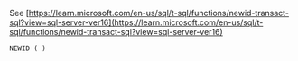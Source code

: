 See [https://learn.microsoft.com/en-us/sql/t-sql/functions/newid-transact-sql?view=sql-server-ver16](https://learn.microsoft.com/en-us/sql/t-sql/functions/newid-transact-sql?view=sql-server-ver16)
```
NEWID ( )
```
